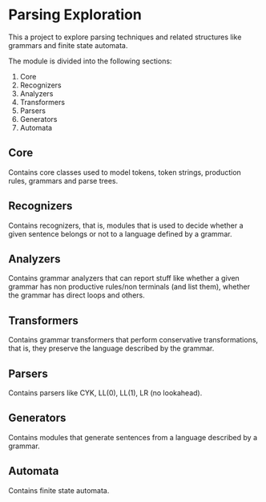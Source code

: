 # Parsing Exploration

This a project to explore parsing techniques and related structures like grammars and finite state automata.

The module is divided into the following sections:

1. Core
2. Recognizers
3. Analyzers
4. Transformers
5. Parsers
6. Generators
7. Automata

## Core

Contains core classes used to model tokens, token strings, production rules, grammars and parse trees.

## Recognizers

Contains recognizers, that is, modules that is used to decide whether a given sentence belongs or not to a language defined by a grammar.

## Analyzers

Contains grammar analyzers that can report stuff like whether a given grammar has non productive rules/non terminals (and list them), whether the grammar has direct loops and others.

## Transformers

Contains grammar transformers that perform conservative transformations, that is, they preserve the language described by the grammar.

## Parsers

Contains parsers like CYK, LL(0), LL(1), LR (no lookahead).

## Generators

Contains modules that generate sentences from a language described by a grammar.

## Automata

Contains finite state automata.

